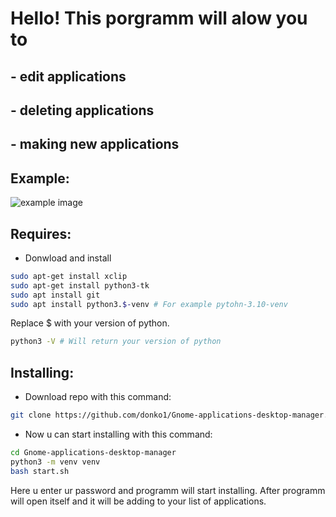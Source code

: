 # Hello! This porgramm will alow you to
## - edit applications
## - deleting applications
## - making new applications
## Example:
![example image](https://github.com/donko1/Gnome-applications-desktop-manager/raw/main/assets/example.png)
## Requires:
- Donwload and install
```bash
sudo apt-get install xclip
sudo apt-get install python3-tk
sudo apt install git
sudo apt install python3.$-venv # For example pytohn-3.10-venv
```
Replace $ with your version of python. 
```bash
python3 -V # Will return your version of python
```
## Installing:

- Download repo with this command:
```bash
git clone https://github.com/donko1/Gnome-applications-desktop-manager.git
```

- Now u can start installing with this command:
```bash
cd Gnome-applications-desktop-manager
python3 -m venv venv
bash start.sh
```
Here u enter ur password and programm will start installing. After programm will open itself and it will be adding to your list of applications.
